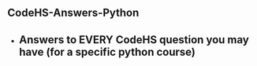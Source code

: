 ## CodeHS-Answers-Python
- ## Answers to EVERY CodeHS question you may have (for a specific python course)
